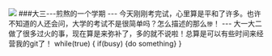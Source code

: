 <img src="http://7xjnhr.com1.z0.glb.clouddn.com/az.jpg">
###大三---煎熬的一个学期
---
今天刚刚考完试，心里算是平和了许多。也许不知道的人还会问，大学的考试不是很简单吗？怎么描述的那么<code>惨</code>！
---
大一大二做了很多过火的事，现在算是来弥补了，多的就不说啦！总算是可以有些时间来经营我的git了！
    while(true)
        {
            if(busy)
                {do something}
        }
